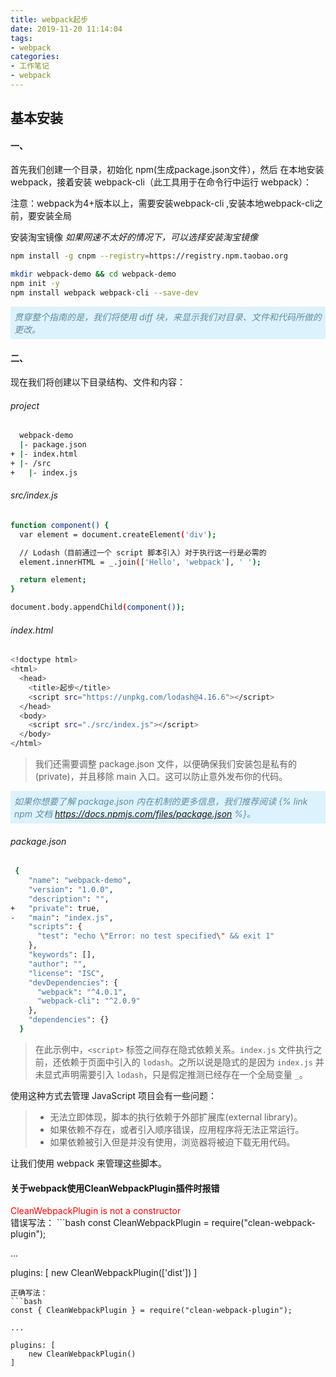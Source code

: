 ```yaml
---
title: webpack起步
date: 2019-11-20 11:14:04
tags:
- webpack
categories:
- 工作笔记
- webpack
---
```

## 基本安装
#### 一、
首先我们创建一个目录，初始化 npm(生成package.json文件），然后 在本地安装 webpack，接着安装 webpack-cli（此工具用于在命令行中运行 webpack）：

注意：webpack为4+版本以上，需要安装webpack-cli ,安装本地webpack-cli之前，要安装全局

安装淘宝镜像 *如果网速不太好的情况下，可以选择安装淘宝镜像*
```bash
npm install -g cnpm --registry=https://registry.npm.taobao.org
```
```bash
mkdir webpack-demo && cd webpack-demo
npm init -y
npm install webpack webpack-cli --save-dev
```

*<div style="background:#DCF2FD;color:#618ca0;padding:6px;">贯穿整个指南的是，我们将使用 diff 块，来显示我们对目录、文件和代码所做的更改。</div>*

#### 二、
现在我们将创建以下目录结构、文件和内容：
###### project
```bash
  webpack-demo
  |- package.json
+ |- index.html
+ |- /src
+   |- index.js
```
###### src/index.js
```bash
function component() {
  var element = document.createElement('div');

  // Lodash（目前通过一个 script 脚本引入）对于执行这一行是必需的
  element.innerHTML = _.join(['Hello', 'webpack'], ' ');

  return element;
}

document.body.appendChild(component());
```
###### index.html
```bash
<!doctype html>
<html>
  <head>
    <title>起步</title>
    <script src="https://unpkg.com/lodash@4.16.6"></script>
  </head>
  <body>
    <script src="./src/index.js"></script>
  </body>
</html>
```
> 我们还需要调整 package.json 文件，以便确保我们安装包是私有的(private)，并且移除 main 入口。这可以防止意外发布你的代码。

*<div style="background:#DCF2FD;color:#618ca0;padding:6px;">如果你想要了解 package.json 内在机制的更多信息，我们推荐阅读 {% link npm 文档 https://docs.npmjs.com/files/package.json %}。</div>*

###### package.json
```bash
 {
    "name": "webpack-demo",
    "version": "1.0.0",
    "description": "",
+   "private": true,
-   "main": "index.js",
    "scripts": {
      "test": "echo \"Error: no test specified\" && exit 1"
    },
    "keywords": [],
    "author": "",
    "license": "ISC",
    "devDependencies": {
      "webpack": "^4.0.1",
      "webpack-cli": "^2.0.9"
    },
    "dependencies": {}
  }
```
> 在此示例中，`<script>` 标签之间存在隐式依赖关系。`index.js` 文件执行之前，还依赖于页面中引入的 `lodash`。之所以说是隐式的是因为 `index.js` 并未显式声明需要引入 `lodash`，只是假定推测已经存在一个全局变量 `_`。

使用这种方式去管理 JavaScript 项目会有一些问题：
> * 无法立即体现，脚本的执行依赖于外部扩展库(external library)。
> * 如果依赖不存在，或者引入顺序错误，应用程序将无法正常运行。
> * 如果依赖被引入但是并没有使用，浏览器将被迫下载无用代码。

让我们使用 webpack 来管理这些脚本。

#### 关于webpack使用CleanWebpackPlugin插件时报错
<div style="color:red;">CleanWebpackPlugin is not a constructor</div>
错误写法：
```bash
const CleanWebpackPlugin = require("clean-webpack-plugin");
 
...
 
plugins: [
    new CleanWebpackPlugin(['dist'])
]
```
正确写法：
```bash
const { CleanWebpackPlugin } = require("clean-webpack-plugin");
 
...
 
plugins: [
    new CleanWebpackPlugin()
]
```